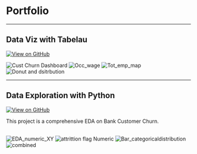 <!-- Bold Portfolio and add some spacing -->
# **Portfolio**

---
## **Data Viz with Tabelau**

[![View on GitHub](https://img.shields.io/badge/GitHub-View_on_GitHub-blue?logo=GitHub)](https://github.com/jwangprof/jwangprof.github.io)

![Cust Churn Dashboard](https://github.com/user-attachments/assets/1f0dbe53-0437-496a-a911-8385a72626d2)
![Occ_wage](https://github.com/user-attachments/assets/42c621f7-8ba5-4e17-b5c9-79ed2b08d216)
![Tot_emp_map](https://github.com/user-attachments/assets/6ebc4ae8-8570-4777-bf9d-eda20bacab9d)
![Donut and dsitrbution](https://github.com/user-attachments/assets/d4963aca-735c-4e9d-ae9c-869d61ebeab0)

---
## **Data Exploration with Python**

[![View on GitHub](https://img.shields.io/badge/GitHub-View_on_GitHub-blue?logo=GitHub)](https://github.com/jwangprof/Bank_Customer_Churn/blob/main/Bank_Customer_Churn_Part2_EDA.ipynb)

<div style="text-align: justify">This project is a comprehensive EDA on Bank Customer Churn.</div>
<br>

![EDA_numeric_XY](https://github.com/user-attachments/assets/bf17b1a7-6df1-48de-892a-c6043d89264f)
![attrittion flag Numeric](https://github.com/user-attachments/assets/e862b6ed-6512-4e6e-8586-1cc7d0ec41df)
![Bar_categoricaldistribution](https://github.com/user-attachments/assets/574ff644-1e7d-4d77-8bf5-f2ba929e35a8)
![combined](https://github.com/user-attachments/assets/9a9d81f3-9c1f-467c-a286-5ba271bb9f6a)

